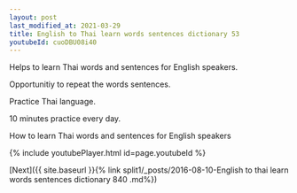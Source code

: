 ```yaml
---
layout: post
last_modified_at: 2021-03-29
title: English to Thai learn words sentences dictionary 53 
youtubeId: cuoDBU08i40
---
```

 
 
Helps to learn Thai words and sentences for English speakers.

Opportunitiy to repeat the words sentences. 

Practice Thai language. 
 
10 minutes practice every day. 
 
How to learn Thai words and sentences for English speakers 
 
{% include youtubePlayer.html id=page.youtubeId %}
 
 
[Next]({{ site.baseurl }}{% link  split1/_posts/2016-08-10-English to thai learn words sentences dictionary 840 .md%})
 
